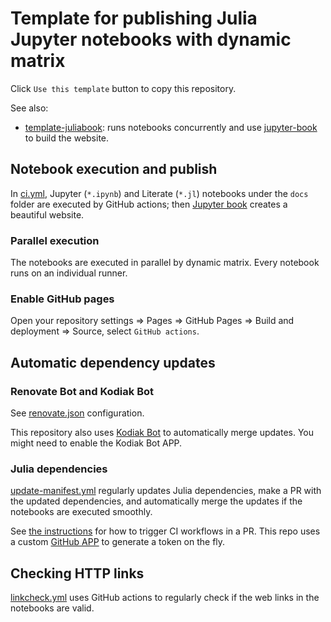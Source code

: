 # Template for publishing Julia Jupyter notebooks with dynamic matrix

Click `Use this template` button to copy this repository.

See also:

- [template-juliabook](https://github.com/ww-jl/template-juliabook): runs notebooks concurrently and use [jupyter-book][] to build the website.

[jupyter-book]: https://jupyterbook.org

## Notebook execution and publish

In [ci.yml](.github/workflows/ci.yml), Jupyter (`*.ipynb`) and Literate (`*.jl`) notebooks under the `docs` folder are executed by GitHub actions; then [Jupyter book][jupyter-book] creates a beautiful website.

### Parallel execution

The notebooks are executed in parallel by dynamic matrix. Every notebook runs on an individual runner.

### Enable GitHub pages

Open your repository settings => Pages => GitHub Pages => Build and deployment => Source, select `GitHub actions`.

## Automatic dependency updates

### Renovate Bot and Kodiak Bot

See [renovate.json](.github/renovate.json) configuration.

This repository also uses [Kodiak Bot](https://kodiakhq.com/docs/quickstart) to automatically merge updates. You might need to enable the Kodiak Bot APP.

### Julia dependencies

[update-manifest.yml](.github/workflows/update-manifest.yml) regularly updates Julia dependencies, make a PR with the updated dependencies, and automatically merge the updates if the notebooks are executed smoothly.

See [the instructions](https://github.com/peter-evans/create-pull-request/blob/main/docs/concepts-guidelines.md#triggering-further-workflow-runs) for how to trigger CI workflows in a PR. This repo uses a custom [GitHub APP](https://github.com/peter-evans/create-pull-request/blob/main/docs/concepts-guidelines.md#authenticating-with-github-app-generated-tokens) to generate a token on the fly.

## Checking HTTP links

[linkcheck.yml](.github/workflows/linkcheck.yml) uses GitHub actions to regularly check if the web links in the notebooks are valid.
